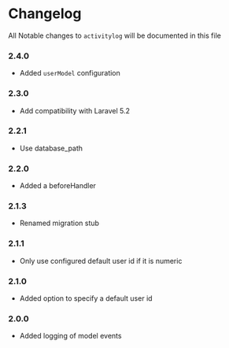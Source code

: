 # Changelog

All Notable changes to `activitylog` will be documented in this file

### 2.4.0
- Added `userModel` configuration

### 2.3.0
- Add compatibility with Laravel 5.2

### 2.2.1
- Use database_path

### 2.2.0
- Added a beforeHandler

### 2.1.3
- Renamed migration stub
 
### 2.1.1
- Only use configured default user id if it is numeric

### 2.1.0
- Added option to specify a default user id

### 2.0.0
- Added logging of model events
